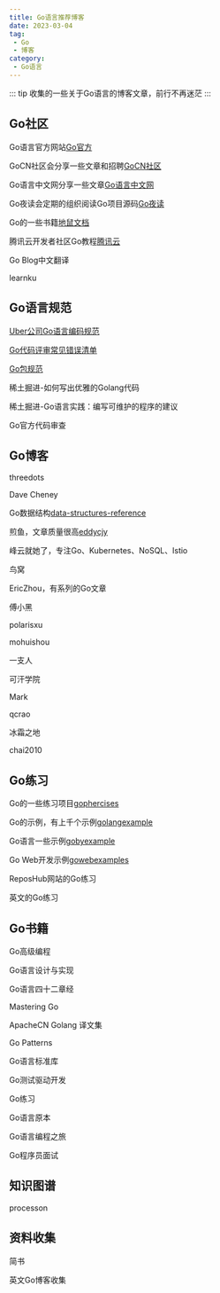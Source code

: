 ```yaml
---
title: Go语言推荐博客
date: 2023-03-04
tag:
 - Go
 - 博客
category:
 - Go语言
---
```


::: tip
收集的一些关于Go语言的博客文章，前行不再迷茫
:::

<!-- more -->

## Go社区

Go语言官方网站[Go官方](https://golang.google.cn/)

GoCN社区会分享一些文章和招聘[GoCN社区](https://gocn.vip/)

Go语言中文网分享一些文章[Go语言中文网](https://studygolang.com/)

Go夜读会定期的组织阅读Go项目源码[Go夜读](https://talkgo.org/)

Go的一些书籍[地鼠文档](https://topgoer.cn/)

腾讯云开发者社区Go教程[腾讯云](https://cloud.tencent.com/developer/doc/1101)

Go Blog中文翻译[](https://learnku.com/docs/go-blog)

learnku[](https://learnku.com/)

## Go语言规范

[Uber公司Go语言编码规范](https://github.com/xxjwxc/uber_go_guide_cn)

[Go代码评审常见错误清单](https://github.com/golang/go/wiki/CodeReviewComments)

[Go包规范](https://rakyll.org/style-packages/)

稀土掘进-如何写出优雅的Golang代码[](https://juejin.cn/post/6844903976509390856)

稀土掘进-Go语言实践：编写可维护的程序的建议[](https://juejin.cn/post/6844904035611328520)

Go官方代码审查[](https://github.com/golang/go/wiki/CodeReviewComments)

## Go博客

threedots[](https://threedots.tech/)

Dave Cheney[](https://dave.cheney.net/)

Go数据结构[data-structures-reference](https://www.interviewcake.com/data-structures-reference)

煎鱼，文章质量很高[eddycjy](https://eddycjy.com/)

峰云就她了，专注Go、Kubernetes、NoSQL、Istio[](https://xiaorui.cc/)

鸟窝[](https://colobu.com/)

EricZhou，有系列的Go文章[](https://mojotv.cn/)

傅小黑[](https://fuxiaohei.me/)

polarisxu[](https://polarisxu.studygolang.com/)

mohuishou[](https://lailin.xyz/)

一支人[](https://yizhi.ren/)

可汗学院[](https://blog.khanacademy.org/engineering/)

Mark[](https://www.integralist.co.uk/)

qcrao[](https://qcrao.com/)

冰霜之地[](https://halfrost.com/)

chai2010[](https://chai2010.cn/)

## Go练习

Go的一些练习项目[gophercises](https://gophercises.com/)

Go的示例，有上千个示例[golangexample](https://golangexample.com/)

Go语言一些示例[gobyexample](https://gobyexample.com/)

Go Web开发示例[gowebexamples](https://gowebexamples.com/)

ReposHub网站的Go练习[](https://reposhub.com/go)

英文的Go练习[](https://www.golangprograms.com/)

## Go书籍

Go高级编程[](https://books.studygolang.com/advanced-go-programming-book/)

Go语言设计与实现[](https://draveness.me/golang/)

Go语言四十二章经[](https://github.com/ffhelicopter/Go42)

Mastering Go[](https://wskdsgcf.gitbook.io/mastering-go-zh-cn/)

ApacheCN Golang 译文集[](https://go.apachecn.org/#/)

Go Patterns[](https://hxangel.gitbooks.io/go-patterns/content/)

Go语言标准库[](https://books.studygolang.com/The-Golang-Standard-Library-by-Example/)

Go测试驱动开发[](https://studygolang.gitbook.io/learn-go-with-tests/)

Go练习[](https://www.practical-go-lessons.com/)

Go语言原本[](https://golang.design/under-the-hood/)

Go语言编程之旅[](https://golang2.eddycjy.com/)

Go程序员面试[](https://golang.design/go-questions/)

## 知识图谱

processon[](https://www.processon.com/view/link/5a9ba4c8e4b0a9d22eb3bdf0#map)

## 资料收集

简书[](https://www.jianshu.com/p/9895e6434819)

英文Go博客收集[](https://draft.dev/learn/golang-blogs)
